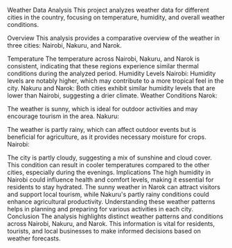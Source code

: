 Weather Data Analysis
This project analyzes weather data for different cities in the country, focusing on temperature, humidity, and overall weather conditions.

Overview
This analysis provides a comparative overview of the weather in three cities: Nairobi, Nakuru, and Narok.

Temperature
The temperature across Nairobi, Nakuru, and Narok is consistent, indicating that these regions experience similar thermal conditions during the analyzed period.
Humidity Levels
Nairobi:
Humidity levels are notably higher, which may contribute to a more tropical feel in the city.
Nakuru and Narok:
Both cities exhibit similar humidity levels that are lower than Nairobi, suggesting a drier climate.
Weather Conditions
Narok:

The weather is sunny, which is ideal for outdoor activities and may encourage tourism in the area.
Nakuru:

The weather is partly rainy, which can affect outdoor events but is beneficial for agriculture, as it provides necessary moisture for crops.
Nairobi:

The city is partly cloudy, suggesting a mix of sunshine and cloud cover. This condition can result in cooler temperatures compared to the other cities, especially during the evenings.
Implications
The high humidity in Nairobi could influence health and comfort levels, making it essential for residents to stay hydrated.
The sunny weather in Narok can attract visitors and support local tourism, while Nakuru's partly rainy conditions could enhance agricultural productivity.
Understanding these weather patterns helps in planning and preparing for various activities in each city.
Conclusion
The analysis highlights distinct weather patterns and conditions across Nairobi, Nakuru, and Narok. This information is vital for residents, tourists, and local businesses to make informed decisions based on weather forecasts.
